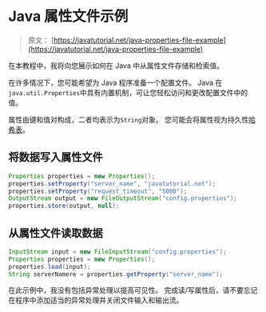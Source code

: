 # Java 属性文件示例

> 原文： [https://javatutorial.net/java-properties-file-example](https://javatutorial.net/java-properties-file-example)

在本教程中，我将向您展示如何在 Java 中从属性文件存储和检索值。

在许多情况下，您可能希望为 Java 程序准备一个配置文件。 Java 在`java.util.Properties`中具有内置机制，可让您轻松访问和更改配置文件中的值。

属性由键和值对构成，二者均表示为`String`对象。 您可能会将属性视为持久性[哈希表](https://javatutorial.net/java-hashtable-example)。

## 将数据写入属性文件

```java
Properties properties = new Properties();
properties.setProperty("server_name", "javatutorial.net");
properties.setProperty("request_timeout", "5000");
OutputStream output = new FileOutputStream("config.properties");
properties.store(output, null);
```

## 从属性文件读取数据

```java
InputStream input = new FileInputStream("config.properties");
Properties properties = new Properties();
properties.load(input);
String serverNamere = properties.getProperty("server_name");
```

在此示例中，我没有包括异常处理以提高可见性。 完成读/写属性后，请不要忘记在程序中添加适当的异常处理并关闭文件输入和输出流。